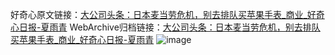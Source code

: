 好奇心原文链接：[大公司头条：日本麦当劳危机，别去排队买苹果手表_商业_好奇心日报-夏雨青](https://www.qdaily.com/articles/8615.html)
WebArchive归档链接：[大公司头条：日本麦当劳危机，别去排队买苹果手表_商业_好奇心日报-夏雨青](http://web.archive.org/web/20190623153218/https://www.qdaily.com/articles/8615.html)
![image](http://ww3.sinaimg.cn/large/007d5XDply1g3vdk4ohirj30u03x2npd)